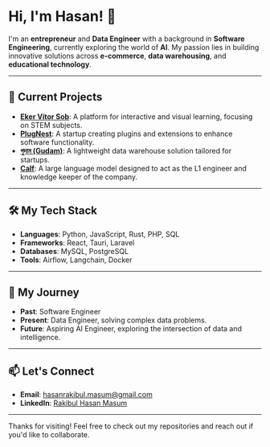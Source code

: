 # Hi, I'm Hasan! 👋

I'm an **entrepreneur** and **Data Engineer** with a background in **Software Engineering**, currently exploring the world of **AI**. My passion lies in building innovative solutions across **e-commerce**, **data warehousing**, and **educational technology**.

---

## 🚀 Current Projects

- [**Eker Vitor Sob**](https://github.com/eker-vitor-sob): A platform for interactive and visual learning, focusing on STEM subjects.
- [**PlugNest**](https://github.com/plugnest): A startup creating plugins and extensions to enhance software functionality.
- [**গুদাম (Gudam)**](https://github.com/rhasanm/gudam): A lightweight data warehouse solution tailored for startups.
- [**Calf**](https://github.com/rhasanm/calf): A large language model designed to act as the L1 engineer and knowledge keeper of the company.

---

## 🛠️ My Tech Stack

- **Languages**: Python, JavaScript, Rust, PHP, SQL
- **Frameworks**: React, Tauri, Laravel
- **Databases**: MySQL, PostgreSQL
- **Tools**: Airflow, Langchain, Docker

---

## 🧠 My Journey

- **Past**: Software Engineer
- **Present**: Data Engineer, solving complex data problems.
- **Future**: Aspiring AI Engineer, exploring the intersection of data and intelligence.

---

## 📫 Let's Connect

- **Email**: [hasanrakibul.masum@gmail.com](mailto:hasanrakibul.masum@gmail.com)
- **LinkedIn**: [Rakibul Hasan Masum](https://www.linkedin.com/in/rakibulhasanmasum)

---

Thanks for visiting! Feel free to check out my repositories and reach out if you'd like to collaborate.
